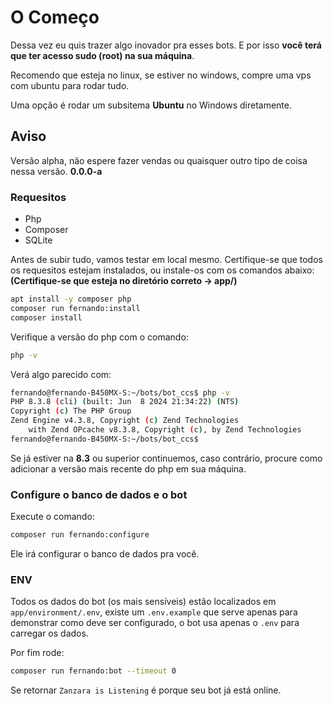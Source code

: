 # O Começo

Dessa vez eu quis trazer algo inovador pra esses bots.
E por isso **você terá que ter acesso sudo (root) na sua máquina**.

Recomendo que esteja no linux, se estiver no windows, compre uma vps com ubuntu para rodar tudo.

Uma opção é rodar um subsitema **Ubuntu** no Windows diretamente.

## Aviso

Versão alpha, não espere fazer vendas ou quaisquer outro tipo de coisa nessa versão. **0.0.0-a**

### Requesitos

- Php
- Composer
- SQLite

Antes de subir tudo, vamos testar em local mesmo. Certifique-se que todos os requesitos estejam instalados, ou instale-os com os comandos abaixo:
**(Certifique-se que esteja no diretório correto -> app/)**

```bash
apt install -y composer php
composer run fernando:install
composer install
```

Verifique a versão do php com o comando:

```bash
php -v
```

Verá algo parecido com:

```bash
fernando@fernando-B450MX-S:~/bots/bot_ccs$ php -v
PHP 8.3.8 (cli) (built: Jun  8 2024 21:34:22) (NTS)
Copyright (c) The PHP Group
Zend Engine v4.3.8, Copyright (c) Zend Technologies
    with Zend OPcache v8.3.8, Copyright (c), by Zend Technologies
fernando@fernando-B450MX-S:~/bots/bot_ccs$ 
```

Se já estiver na **8.3** ou superior continuemos, caso contrário, procure como adicionar a versão mais recente do php em sua máquina.

### Configure o banco de dados e o bot

Execute o comando:

```bash
composer run fernando:configure
```

Ele irá configurar o banco de dados pra você.

### ENV

Todos os dados do bot (os mais sensíveis) estão localizados em ``app/environment/.env``, existe um ``.env.example`` que serve apenas para demonstrar como deve ser configurado, o bot usa apenas o ``.env`` para carregar os dados.

Por fim rode:

```bash
composer run fernando:bot --timeout 0
```

Se retornar `Zanzara is Listening` é porque seu bot já está online.
